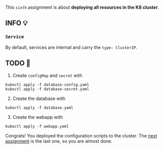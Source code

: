 This `sixth` assignment is about **deploying all resources in the K8 cluster**.

## INFO 💡
### `Service`
By default, services are internal and carry the `type: ClusterIP`.

## TODO 🎅
1. Create `configMap` and `secret` with 
```
kubectl apply -f database-config.yaml
kubectl apply -f database-secret.yaml
```
2. Create the database with 
```
kubectl apply -f database.yaml
```
3. Create the webapp with 
```
kubectl apply -f webapp.yaml
```

Congrats! You deployed the configuration scripts to the cluster. The [next assignment](https://github.com/zezl7/esd-2024-kubernetes/blob/main/workshop/7_Interact_with_deployed_Cluster) is the last one, so you are almost done.
